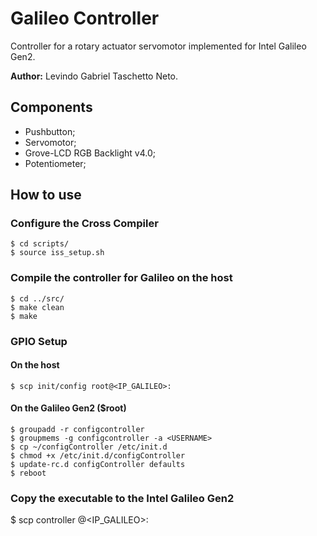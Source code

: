 # Galileo Controller
Controller for a rotary actuator servomotor implemented for Intel Galileo Gen2.

**Author:** Levindo Gabriel Taschetto Neto.

## Components

*  Pushbutton;
*  Servomotor;
*  Grove-LCD RGB Backlight v4.0;
*  Potentiometer;

## How to use
### Configure the Cross Compiler
```
$ cd scripts/
$ source iss_setup.sh
```

### Compile the controller for Galileo on the host
```
$ cd ../src/
$ make clean
$ make
```

### GPIO Setup
#### On the host
```
$ scp init/config root@<IP_GALILEO>:
```
#### On the Galileo Gen2 ($root)
```
$ groupadd -r configcontroller
$ groupmems -g configcontroller -a <USERNAME>
$ cp ~/configController /etc/init.d
$ chmod +x /etc/init.d/configController
$ update-rc.d configController defaults
$ reboot
```

### Copy the executable to the Intel Galileo Gen2
$ scp controller <USER>@<IP_GALILEO>:
```
